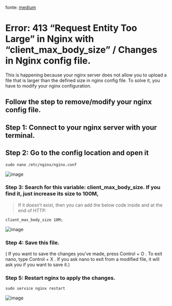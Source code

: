 fonte: [medium](https://medium.com/@svsh227/error-413-request-entity-too-large-in-nginx-with-client-max-body-size-changes-in-nginx-6aacd525fe11)
# Error: 413 “Request Entity Too Large” in Nginx with “client_max_body_size” / Changes in Nginx config file.

This is happening because your nginx server does not allow you to upload a file that is larger than the defined size in nginx config file. To solve it, you have to modify your nginx configuration.

## Follow the step to remove/modify your nginx config file.

## Step 1: Connect to your nginx server with your terminal.

## Step 2: Go to the config location and open it
```sudo nano /etc/nginx/nginx.conf```

![image](https://miro.medium.com/v2/resize:fit:720/format:webp/1*eP8nnK-c-BcuYAlRfs94aQ.png)

### Step 3: Search for this variable: client_max_body_size. If you find it, just increase its size to 100M,
> If it doesn’t exist, then you can add the below code inside and at the end of HTTP:

```client_max_body_size 10M;```

![image](https://miro.medium.com/v2/resize:fit:720/format:webp/1*eP8nnK-c-BcuYAlRfs94aQ.png)

### Step 4: Save this file.
( If you want to save the changes you’ve made, press Control + O . To exit nano, type Control + X . If you ask nano to exit from a modified file, it will ask you if you want to save it.)

### Step 5: Restart nginx to apply the changes.
```sudo service nginx restart```

![image](https://miro.medium.com/v2/resize:fit:640/format:webp/1*tpw8thL2qirT-aAsSzHhkg.png)
